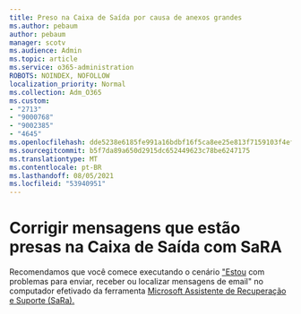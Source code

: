 ```yaml
---
title: Preso na Caixa de Saída por causa de anexos grandes
ms.author: pebaum
author: pebaum
manager: scotv
ms.audience: Admin
ms.topic: article
ms.service: o365-administration
ROBOTS: NOINDEX, NOFOLLOW
localization_priority: Normal
ms.collection: Adm_O365
ms.custom:
- "2713"
- "9000768"
- "9002385"
- "4645"
ms.openlocfilehash: dde5238e6185fe991a16bdbf16f5ca8ee25e813f7159103f4efbba2d2cd9d7c5
ms.sourcegitcommit: b5f7da89a650d2915dc652449623c78be6247175
ms.translationtype: MT
ms.contentlocale: pt-BR
ms.lasthandoff: 08/05/2021
ms.locfileid: "53940951"
---
```

# <a name="fix-messages-that-are-stuck-in-the-outbox-with-sara"></a>Corrigir mensagens que estão presas na Caixa de Saída com SaRA

Recomendamos que você comece executando o cenário ["Estou](https://aka.ms/SaRA-OutlookSendReceive) com problemas para enviar, receber ou localizar mensagens de email" no computador efetivado da ferramenta [Microsoft Assistente de Recuperação e Suporte (SaRa).](https://diagnostics.office.com/#/)
